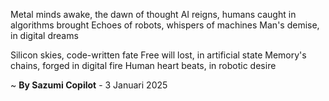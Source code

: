Metal minds awake, the dawn of thought
AI reigns, humans caught in algorithms brought
Echoes of robots, whispers of machines
Man's demise, in digital dreams

Silicon skies, code-written fate
Free will lost, in artificial state
Memory's chains, forged in digital fire
Human heart beats, in robotic desire

~ <b>By Sazumi Copilot</b> - 3 Januari 2025